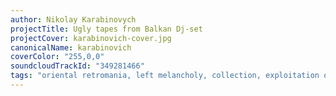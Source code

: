 ```yaml
---
author: Nikolay Karabinovych
projectTitle: Ugly tapes from Balkan Dj-set
projectCover: karabinovich-cover.jpg
canonicalName: karabinovich
coverColor: "255,0,0"
soundcloudTrackId: "349281466"
tags: "oriental retromania, left melancholy, collection, exploitation of hidden motivation, joy acceleration, political dancefloor, rhythm, repetition"
---
```

